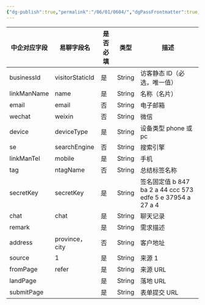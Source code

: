 ```yaml
---
{"dg-publish":true,"permalink":"/06/01/0604/","dgPassFrontmatter":true,"noteIcon":""}
---
```



| **中企对应字段**  | **易聊字段名**       | **是否必填** | **类型** | **描述**                                  |
|-------------|-----------------|----------|--------|-----------------------------------------|
| businessId  | visitorStaticId | 是        | String | 访客静态 ID（必选，唯一值）                          |
| linkManName | name            | 是        | String | 名称（名片）                                  |
| email       | email           | 否        | String | 电子邮箱                                    |
| wechat      | weixin          | 否        | String | 微信                                      |
| device      | deviceType      | 是        | String | 设备类型 phone 或 pc                           |
| se          | searchEngine    | 否        | String | 搜索引擎                                    |
| linkManTel  | mobile          | 是        | String | 手机                                      |
| tag         | ntagName        | 否        | String | 总结标签名称                                  |
| secretKey   | secretKey       | 是        | String | 签名固定值 b 847 ba 2 a 44 ccc 573 edfe 5 e 37954 a 27 a 4 |
| chat        | chat            | 是        | String | 聊天记录                                    |
| remark      |                 | 是        | String | 需求描述                                    |
| address     | province，city   | 否        | String | 客户地址                                    |
| source      | 1               | 是        | String | 来源  1                                   |
| fromPage    | refer           | 是        | String | 来源 URL                                   |
| landPage    |                 | 是        | String | 落地 URL                                   |
| submitPage  |                 | 是        | String | 表单提交 URL                                 |

